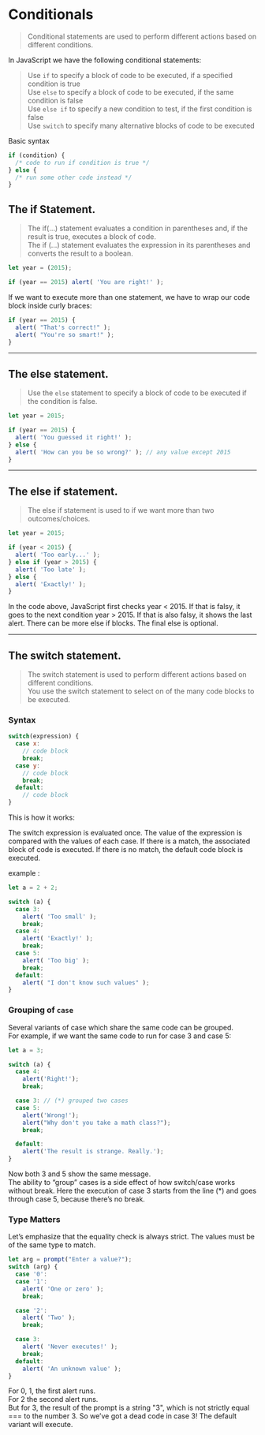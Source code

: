 # Conditionals
> Conditional statements are used to perform different actions based on different conditions.

In JavaScript we have the following conditional statements:

>Use `if` to specify a block of code to be executed, if a specified condition is true <br>
Use `else` to specify a block of code to be executed, if the same condition is false<br>
Use `else if` to specify a new condition to test, if the first condition is false<br>
Use `switch` to specify many alternative blocks of code to be executed

Basic syntax

```js
if (condition) {
  /* code to run if condition is true */
} else {
  /* run some other code instead */
}
```

## The if Statement.
>The if(...) statement evaluates a condition in parentheses and, if the result is true, executes a block of code.<br>
The if (…) statement evaluates the expression in its parentheses and converts the result to a boolean.


```js
let year = (2015);

if (year == 2015) alert( 'You are right!' );
```
If we want to execute more than one statement, we have to wrap our code block inside curly braces:
```js
if (year == 2015) {
  alert( "That's correct!" );
  alert( "You're so smart!" );
}
```
---
## The else statement.
>Use the `else` statement to specify a block of code to be executed if the condition is false.
```js
let year = 2015;

if (year == 2015) {
  alert( 'You guessed it right!' );
} else {
  alert( 'How can you be so wrong?' ); // any value except 2015
}
```
---
## The else if statement.
> The else if statement is used to if we want more than two outcomes/choices.

```js
let year = 2015;

if (year < 2015) {
  alert( 'Too early...' );
} else if (year > 2015) {
  alert( 'Too late' );
} else {
  alert( 'Exactly!' );
}
```
In the code above, JavaScript first checks year < 2015. If that is falsy, it goes to the next condition year > 2015. If that is also falsy, it shows the last alert.
There can be more else if blocks. The final else is optional.

---

## The switch statement.
>The switch statement is used to perform different actions based on different conditions. <br>
You use the switch statement to select on of the many code blocks to be executed.

### Syntax

```js
switch(expression) {
  case x:
    // code block
    break;
  case y:
    // code block
    break;
  default:
    // code block
}
```
This is how it works:

The switch expression is evaluated once.
The value of the expression is compared with the values of each case.
If there is a match, the associated block of code is executed.
If there is no match, the default code block is executed.

example :
```js
let a = 2 + 2;

switch (a) {
  case 3:
    alert( 'Too small' );
    break;
  case 4:
    alert( 'Exactly!' );
    break;
  case 5:
    alert( 'Too big' );
    break;
  default:
    alert( "I don't know such values" );
}
```

### Grouping of `case`
Several variants of case which share the same code can be grouped.<br>
For example, if we want the same code to run for case 3 and case 5:

```js
let a = 3;

switch (a) {
  case 4:
    alert('Right!');
    break;

  case 3: // (*) grouped two cases
  case 5:
    alert('Wrong!');
    alert("Why don't you take a math class?");
    break;

  default:
    alert('The result is strange. Really.');
}
```
Now both 3 and 5 show the same message.<br>
The ability to “group” cases is a side effect of how switch/case works without break. Here the execution of case 3 starts from the line (*) and goes through case 5, because there’s no break.

### Type Matters
Let’s emphasize that the equality check is always strict. The values must be of the same type to match.

```js
let arg = prompt("Enter a value?");
switch (arg) {
  case '0':
  case '1':
    alert( 'One or zero' );
    break;

  case '2':
    alert( 'Two' );
    break;

  case 3:
    alert( 'Never executes!' );
    break;
  default:
    alert( 'An unknown value' );
}
```
For 0, 1, the first alert runs.<br>
For 2 the second alert runs.<br>
But for 3, the result of the prompt is a string "3", which is not strictly equal === to the number 3. So we’ve got a dead code in case 3! The default variant will execute.
